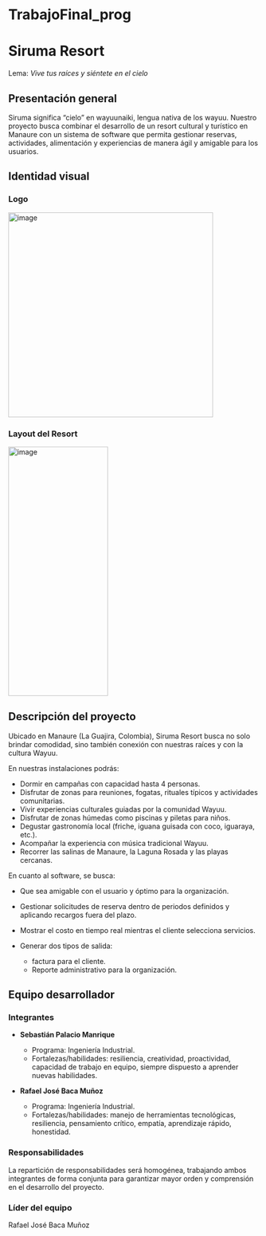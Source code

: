 # TrabajoFinal_prog
#  Siruma Resort

Lema: *Vive tus raíces y siéntete en el cielo*



##  Presentación general

Siruma significa “cielo” en wayuunaiki, lengua nativa de los wayuu.
Nuestro proyecto busca combinar el desarrollo de un resort cultural y turístico en Manaure con un sistema de software que permita gestionar reservas, actividades, alimentación y experiencias  de manera ágil y amigable para los usuarios.



##  Identidad visual

### Logo

<img width="411" height="411" alt="image" src="https://github.com/user-attachments/assets/3fbcc2ae-3e77-4562-bb39-55dbd56f33b4" />


### Layout del Resort

<img width="200" height="500" alt="image" src="https://github.com/user-attachments/assets/39e360e3-9b6b-4082-ae1b-91be9edaf088" />



##  Descripción del proyecto

Ubicado en Manaure (La Guajira, Colombia), Siruma Resort busca no solo brindar comodidad, sino también conexión con nuestras raíces y con la cultura Wayuu.

En nuestras instalaciones podrás:

* Dormir en campañas con capacidad hasta 4 personas.
* Disfrutar de zonas para reuniones, fogatas, rituales típicos y actividades comunitarias.
* Vivir experiencias culturales guiadas por la comunidad Wayuu.
* Disfrutar de zonas húmedas como piscinas y piletas para niños.
* Degustar gastronomía local (friche, iguana guisada con coco, iguaraya, etc.).
* Acompañar la experiencia con música tradicional Wayuu.
* Recorrer las salinas de Manaure, la Laguna Rosada y las playas cercanas.

En cuanto al software, se busca:

* Que sea amigable con el usuario y óptimo para la organización.
* Gestionar solicitudes de reserva dentro de periodos definidos y aplicando recargos fuera del plazo.
* Mostrar el costo en tiempo real mientras el cliente selecciona servicios.
* Generar dos tipos de salida:

  * factura para el cliente.
  * Reporte administrativo para la organización.



##  Equipo desarrollador

### Integrantes

* **Sebastián Palacio Manrique**

  * Programa: Ingeniería Industrial.
  * Fortalezas/habilidades: resiliencia, creatividad, proactividad, capacidad de trabajo en equipo, siempre dispuesto a aprender nuevas habilidades.

* **Rafael José Baca Muñoz**

  * Programa: Ingeniería Industrial.
  * Fortalezas/habilidades: manejo de herramientas tecnológicas, resiliencia, pensamiento crítico, empatía, aprendizaje rápido, honestidad.

### Responsabilidades

La repartición de responsabilidades será homogénea, trabajando ambos integrantes de forma conjunta para garantizar mayor orden y comprensión en el desarrollo del proyecto.

### Líder del equipo

Rafael José Baca Muñoz
